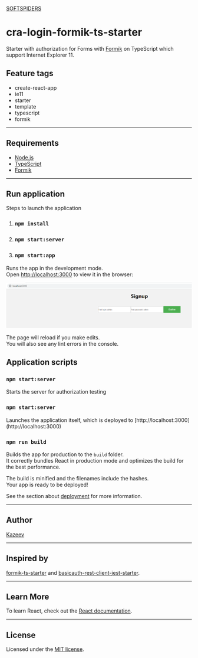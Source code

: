 [SOFTSPIDERS](https://github.com/softspiders/softspiders)

# cra-login-formik-ts-starter 

Starter with authorization for Forms with [Formik](https://github.com/jaredpalmer/formik) on TypeScript which support Internet Explorer 11.

## Feature tags

- create-react-app
- ie11
- starter
- template
- typescript
- formik

---

## Requirements

- [Node.js](https://nodejs.org/en/download/package-manager/)
- [TypeScript](https://www.typescriptlang.org/)
- [Formik](https://github.com/jaredpalmer/formik/)

---

## Run application 
Steps to launch the application
1. ### `npm install`
2. ### `npm start:server`
3. ### `npm start:app`


Runs the app in the development mode.<br />
Open [http://localhost:3000](http://localhost:3000) to view it in the browser:

<p align="center">
   <div">
   <img alt="Screenshot of the application code run in a browser" src="images/Example.png" />
   </div>
</p>

The page will reload if you make edits.<br />
You will also see any lint errors in the console.

##  Application scripts

### `npm start:server`
Starts the server for authorization testing

### `npm start:server`
Launches the application itself, which is deployed to [http://localhost:3000] (http://localhost:3000)
### `npm run build`

Builds the app for production to the `build` folder.<br />
It correctly bundles React in production mode and optimizes the build for the best performance.

The build is minified and the filenames include the hashes.<br />
Your app is ready to be deployed!

See the section about [deployment](https://facebook.github.io/create-react-app/docs/deployment) for more information.

---

## Author

[Kazeev](https://github.com/Kazeev)

---

## Inspired by

[formik-ts-starter](https://github.com/softspiders/formik-ts-starter) 
and [basicauth-rest-client-jest-starter](https://github.com/softspiders/basicauth-rest-client-jest-starter).

---

## Learn More

To learn React, check out the [React documentation](https://reactjs.org/).

---

## License

Licensed under the [MIT license](./LICENSE).
